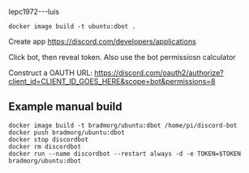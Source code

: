 lepc1972---luis

```shell
docker image build -t ubuntu:dbot .
```

Create app
https://discord.com/developers/applications

Click bot, then reveal token. Also use the bot permissiosn calculator

Construct a OAUTH URL:
https://discord.com/oauth2/authorize?client_id=CLIENT_ID_GOES_HERE&scope=bot&permissions=8


## Example manual build
``` shell
docker image build -t bradmorg/ubuntu:dbot /home/pi/discord-bot
docker push bradmorg/ubuntu:dbot 
docker stop discordbot 
docker rm discordbot
docker run --name discordbot --restart always -d -e TOKEN=$TOKEN bradmorg/ubuntu:dbot
```
